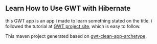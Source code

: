 ## Learn How to Use GWT with Hibernate

this GWT app is an app i made to learn something stated on the title.
i followed the tutorial at [GWT project site](http://www.gwtproject.org/articles/using_gwt_with_hibernate.html), which is easy to follow.

This maven project generated based on [gwt-clean-app-archetype](http://mvnrepository.com/artifact/com.github.kospiotr/gwt-clean-app-archetype).